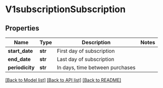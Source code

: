 # V1subscriptionSubscription

## Properties
Name | Type | Description | Notes
------------ | ------------- | ------------- | -------------
**start_date** | **str** | First day of subscription | 
**end_date** | **str** | Last day of subscription | 
**periodicity** | **str** | In days, time between purchases | 

[[Back to Model list]](../README.md#documentation-for-models) [[Back to API list]](../README.md#documentation-for-api-endpoints) [[Back to README]](../README.md)

